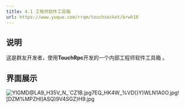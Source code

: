 ```yaml
---
title: 4.1 工程师软件工具箱
url: https://www.yuque.com/rrqm/touchsocket/brwh18
---
```


<a name="i1Cmu"></a>

## 说明

这是群友开发者，使用**TouchRpc**开发的一个内部工程师软件工具箱 。

<a name="hxsWn"></a>

## 界面展示

![YIGMD@LA9\_H35V\_N\_\`CZ1B.jpg7EQ\_HK4W\_%VD(}Y)WLN1A0O.jpg!\[DZM%MPZHI\]ASQ)9V4SGZ}H9.jpg](..\\..\assets\brwh18\1656049250978-7c5b3e38-f686-4f98-9a74-f7382a16203c.jpeg)
